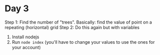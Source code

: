 # Day 3

Step 1: Find the number of "trees". Basically: find the value of point on a repeating (horizontal) grid
Step 2: Do this again but with variables

1. Install nodejs
2. Run `node index` (you'll have to change your values to use the ones for your account)
